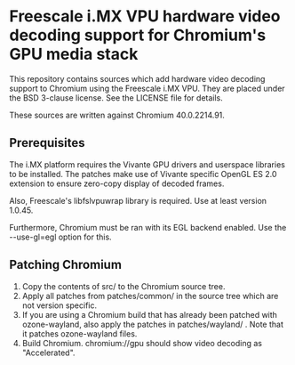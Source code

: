 Freescale i.MX VPU hardware video decoding support for Chromium's GPU media stack
=================================================================================

This repository contains sources which add hardware video decoding support to Chromium
using the Freescale i.MX VPU. They are placed under the BSD 3-clause license. See the
LICENSE file for details.

These sources are written against Chromium 40.0.2214.91.


Prerequisites
-------------

The i.MX platform requires the Vivante GPU drivers and userspace libraries to be installed.
The patches make use of Vivante specific OpenGL ES 2.0 extension to ensure zero-copy display
of decoded frames.

Also, Freescale's libfslvpuwrap library is required. Use at least version 1.0.45.

Furthermore, Chromium must be ran with its EGL backend enabled. Use the --use-gl=egl option for this.


Patching Chromium
-----------------

1. Copy the contents of src/ to the Chromium source tree.
2. Apply all patches from patches/common/ in the source tree which are not version specific.
3. If you are using a Chromium build that has already been patched with ozone-wayland, also apply
   the patches in patches/wayland/ . Note that it patches ozone-wayland files.
4. Build Chromium. chromium://gpu should show video decoding as "Accelerated".
